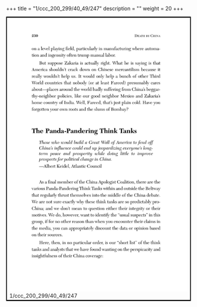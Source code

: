 +++
title = "1/ccc_200_299/40_49/247"
description = ""
weight = 20
+++

<table style="border:2px solid black;max-width:800px;max-height:800px;" 
><tr><td><img class="center-fit-jpg"
src="/jpg_/out_jpg_dbc_247.jpg"  >1/ccc_200_299/40_49/247</img></td></tr></table>